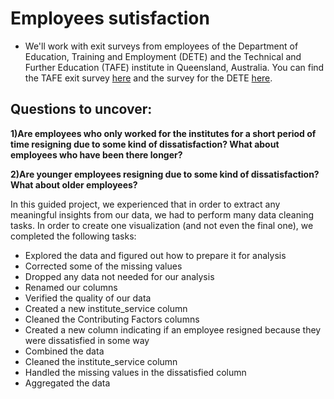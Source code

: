 # Employees sutisfaction

* We'll work with exit surveys from employees of the Department of Education, Training and Employment (DETE) and the Technical and Further Education (TAFE) institute in Queensland, Australia. You can find the TAFE exit survey [here](https://data.gov.au/dataset/ds-qld-89970a3b-182b-41ea-aea2-6f9f17b5907e/details?q=exit%20survey) and the survey for the DETE [here](https://data.gov.au/dataset/ds-qld-fe96ff30-d157-4a81-851d-215f2a0fe26d/details?q=exit%20survey).

## Questions to uncover:

**1)Are employees who only worked for the institutes for a short period of time resigning due to some kind of dissatisfaction? What about employees who have been there longer?**

**2)Are younger employees resigning due to some kind of dissatisfaction? What about older employees?**

In this guided project, we experienced that in order to extract any meaningful insights from our data, we had to perform many data cleaning tasks. In order to create one visualization (and not even the final one), we completed the following tasks:

* Explored the data and figured out how to prepare it for analysis
* Corrected some of the missing values
* Dropped any data not needed for our analysis
* Renamed our columns
* Verified the quality of our data
* Created a new institute_service column
* Cleaned the Contributing Factors columns
* Created a new column indicating if an employee resigned because they were dissatisfied in some way
* Combined the data
* Cleaned the institute_service column
* Handled the missing values in the dissatisfied column
* Aggregated the data
